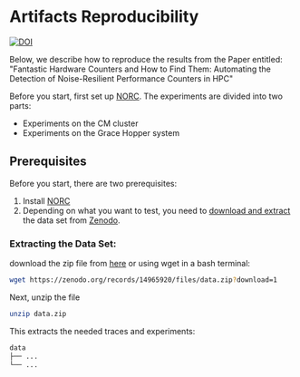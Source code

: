 # Artifacts Reproducibility

[![DOI](https://zenodo.org/badge/DOI/10.5281/zenodo.14965920.svg)]()


Below, we describe how to reproduce the results from the Paper entitled:
"Fantastic Hardware Counters and How to Find Them:  Automating the Detection of Noise-Resilient Performance Counters in HPC"

Before you start, first set up [NORC](https://github.com/tuda-parallel/NORC?tab=readme-ov-file#installation). The experiments are divided into two parts:
- Experiments on the CM cluster
- Experiments on the Grace Hopper system


## Prerequisites 
Before you start, there are two prerequisites:
1. Install  [NORC](https://github.com/tuda-parallel/NORC?tab=readme-ov-file#installation)
2. Depending on what you want to test, you need to [download and extract](#extracting-the-data-set) the data set from [Zenodo]().



### Extracting the Data Set:
download the zip file from [here]() or using wget in a bash terminal:
```sh
wget https://zenodo.org/records/14965920/files/data.zip?download=1
```
Next, unzip the file
```sh
unzip data.zip
```
This extracts the needed traces and experiments:

```sh
data
├── ...
└── ...
```
